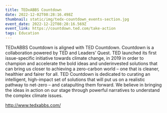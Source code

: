 ```yaml
---
title: TEDxABBS Countdown
date: 2022-12-02T08:28:16.498Z
thumbnail: static/img/tedx-countdown_events-section.jpg
event_date: 2022-12-22T08:28:16.569Z
event_link: https://countdown.ted.com/take-action
tags: Education
---
```

TEDxABBS Countdown is aligned with TED Countdown. Countdown is a collaboration powered by TED and Leaders’ Quest. TED launched its first issue-specific initiative towards climate change, in 2019 in order to champion and accelerate the bold ideas and underinvested solutions that can bring us closer to achieving a zero-carbon world – one that is cleaner, healthier and fairer for all. TED Countdown is dedicated to curating an intelligent, high-impact set of solutions that will put us on a realistic pathway to net-zero – and catapulting them forward. We believe in bringing the ideas in action on our stage through powerful narratives to understand the complex climate issues. 



http://www.tedxabbs.com/